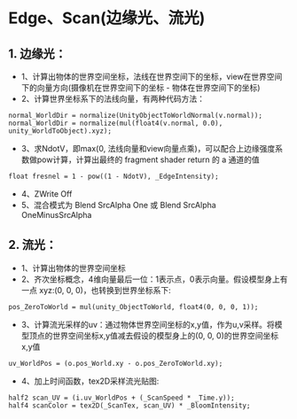 # Edge、Scan(边缘光、流光)
## 1. 边缘光：
* 1、计算出物体的世界空间坐标，法线在世界空间下的坐标，view在世界空间下的向量方向(摄像机在世界空间下的坐标 - 物体在世界空间下的坐标)
* 2、计算世界坐标系下的法线向量，有两种代码方法：
```
normal_WorldDir = normalize(UnityObjectToWorldNormal(v.normal));
normal_WorldDir = normalize(mul(float4(v.normal, 0.0), unity_WorldToObject).xyz);
```
* 3、求NdotV，即max(0, 法线向量和view向量点乘)，可以配合上边缘强度系数做pow计算，计算出最终的 fragment shader return 的 a 通道的值
```
float fresnel = 1 - pow((1 - NdotV), _EdgeIntensity);
```
* 4、ZWrite Off
* 5、混合模式为 Blend SrcAlpha One 或 Blend SrcAlpha OneMinusSrcAlpha

## 2. 流光：
* 1、计算出物体的世界空间坐标
* 2、齐次坐标概念，4维向量最后一位：1表示点，0表示向量。假设模型身上有一点 xyz:(0, 0, 0)，也转换到世界坐标系下: 
```
pos_ZeroToWorld = mul(unity_ObjectToWorld, float4(0, 0, 0, 1));
```
* 3、计算流光采样的uv：通过物体世界空间坐标的x,y值，作为u,v采样。将模型顶点的世界空间坐标x,y值减去假设的模型身上的(0, 0, 0)的世界空间坐标x,y值
```
uv_WorldPos = (o.pos_World.xy - o.pos_ZeroToWorld.xy);
```
* 4、加上时间函数，tex2D采样流光贴图:
```
half2 scan_UV = (i.uv_WorldPos + (_ScanSpeed * _Time.y));
half4 scanColor = tex2D(_ScanTex, scan_UV) * _BloomIntensity;
```
